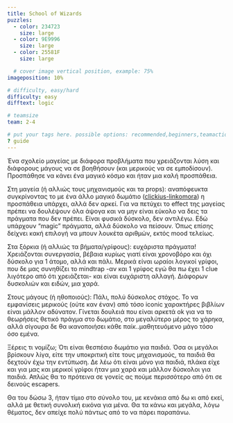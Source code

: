 ```yaml
---
title: School of Wizards
puzzles:
  - color: 234723
    size: large
  - color: 9E9996
    size: large
  - color: 25581F
    size: large

  # cover image vertical position, example: 75%
imageposition: 10%

# difficulty, easy/hard
difficulty: easy
difftext: logic

# teamsize
team: 2-4

# put your tags here. possible options: recommended,beginners,teamaction,duet
? guide
---
```


Ένα σχολείο μαγείας με διάφορα προβλήματα που χρειάζονται λύση και διάφορους μάγους να σε βοηθήσουν (και μερικούς να σε εμποδίσουν). Προσπάθησε να κάνει ένα μαγικό κόσμο
και ήταν μια καλή προσπάθεια.

Στη μαγεία (ή αλλιώς τους μηχανισμούς και τα props): αναπόφευκτα συγκρίνοντας το με ένα άλλο μαγικό δωμάτιο (<a href="http://roomescaper.gr/el/venues/the-lock">clickius-linkomora</a>) η προσπάθεια υπάρχει, αλλά δεν αρκεί.
Για να πετύχει το effect της μαγείας πρέπει να δουλέψουν όλα άψογα και να μην είναι εύκολο να δεις τα πράγματα που δεν πρέπει. Είναι φυσικά δύσκολο, δεν αντιλέγω.
Εδώ υπάρχουν “magic” πράγματα, αλλά δύσκολο να πείσουν. Όπως επίσης δείχνει κακή επιλογή να μπουν λουκέτα αριθμών, εκτός mood τελείως.

Στα ξόρκια (ή αλλιώς τα βήματα/γρίφους): ευχάριστα πράγματα! Χρειάζονται συνεργασία, βέβαια κυρίως γιατί είναι χρονοβόρο και όχι δύσκολο για 1 άτομο, αλλά και πάλι.
Μερικά είναι ωραίοι λογικοί γρίφοι, που δε μας συνηθίζει το mindtrap -αν και 1 γρίφος εγώ θα πω έχει 1 clue λιγότερο από ότι χρειάζεται- και είναι ευχάριστη αλλαγή.
Διάφορων δυσκολιών και ειδών, μια χαρά.

Στους μάγους (ή ηθοποιούς): Πάλι, πολύ δύσκολος στόχος. Το να εμφανίσεις μερικούς (ούτε καν έναν) από τόσο iconic χαρακτήρες βιβλίων είναι μάλλον αδύνατον.
Γίνεται δουλειά που είναι αρκετά ok για να το θεωρήσεις θετικό πράγμα στο δωμάτιο, στο μεγαλύτερο μέρος το χάρηκα, αλλά σίγουρα δε θα ικανοποιήσει κάθε παίκ..μαθητευόμενο μάγο
τόσο όσο εμένα.

Ξέρεις τι νομίζω; Ότι είναι θεσπέσιο δωμάτιο για παιδιά. Όσα οι μεγάλοι βρίσκουν λίγα, είτε την υποκριτική είτε τους μηχανισμούς, τα παιδιά θα δεχτούν έχω την εντύπωση.
Δε λέω ότι είναι μόνο για παιδιά, πλάκα είχε και για μας και μερικοί γρίφοι ήταν μια χαρά και μάλλον δύσκολοι για παιδιά. Απλώς θα το πρότεινα σε γονείς ας πούμε περισσότερο
από ότι σε δεινούς escapers.

Θα του δώσω 3, ήταν τίμιο στο σύνολο του, με κενάκια από δω κι από εκεί, αλλά με θετική συνολική εικόνα για μένα. Θα τα κάνω και μεγάλα, λόγω θέματος, δεν απείχε πολύ πάντως
από το να πάρει παραπάνω.
